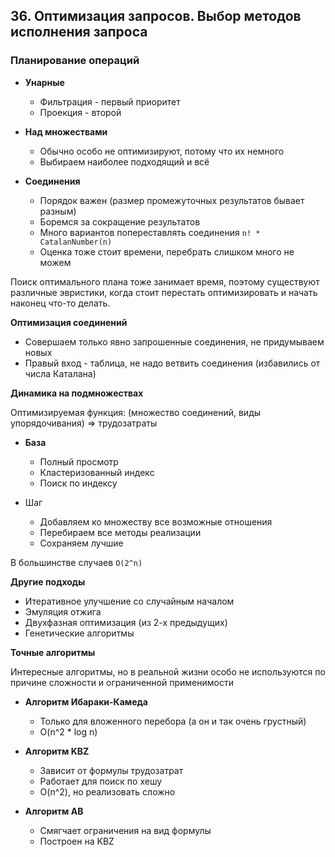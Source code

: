 ## 36. Оптимизация запросов. Выбор методов исполнения запроса

### Планирование операций

- **Унарные**
    - Фильтрация - первый приоритет
    - Проекция - второй


- **Над множествами**
    - Обычно особо не оптимизируют, потому что их немного
    - Выбираем наиболее подходящий и всё


- **Соединения**
    - Порядок важен (размер промежуточных результатов бывает разным)
    - Боремся за сокращение результатов
    - Много вариантов попереставлять соединения `n! * CatalanNumber(n)`
    - Оценка тоже стоит времени, перебрать слишком много не можем

Поиск оптимального плана тоже занимает время, 
поэтому существуют различные эвристики, 
когда стоит перестать оптимизировать 
и начать наконец что-то делать.


**Оптимизация соединений**

- Совершаем только явно запрошенные соединения, не придумываем новых
- Правый вход - таблица, не надо ветвить соединения (избавились от числа Каталана)

**Динамика на подмножествах**

Оптимизируемая функция:
(множество соединений, виды упорядочивания) => трудозатраты

- **База**
    - Полный просмотр
    - Кластеризованный индекс
    - Поиск по индексу

- Шаг
    - Добавляем ко множеству все возможные отношения
    - Перебираем все методы реализации
    - Сохраняем лучшие

В большинстве случаев `O(2^n)`


**Другие подходы**

- Итеративное улучшение со случайным началом
- Эмуляция отжига
- Двухфазная оптимизация (из 2-х предыдущих)
- Генетические алгоритмы


**Точные алгоритмы**

Интересные алгоритмы, но в реальной жизни особо не используются
по причине сложности и ограниченной применимости

- **Алгоритм Ибараки-Камеда**
    - Только для вложенного перебора (а он и так очень грустный)
    - O(n^2 * log n)


- **Алгоритм KBZ**
    - Зависит от формулы трудозатрат
    - Работает для поиск по хешу
    - O(n^2), но реализовать сложно


- **Алгоритм AB**
    - Смягчает ограничения на вид формулы
    - Построен на KBZ
